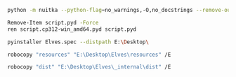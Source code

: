 
```bash
python -m nuitka --python-flag=no_warnings,-O,no_docstrings --remove-output --module script --include-package=script
````

```bash
Remove-Item script.pyd -Force
ren script.cp312-win_amd64.pyd script.pyd
````

```bash
pyinstaller Elves.spec --distpath E:\Desktop\ 
```

```bash
robocopy "resources" "E:\Desktop\Elves\resources" /E
```

```bash
robocopy "dist" "E:\Desktop\Elves\_internal\dist" /E
```